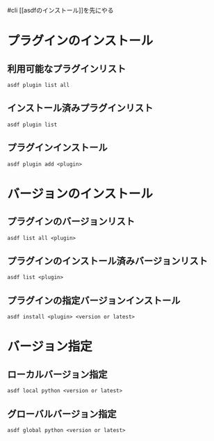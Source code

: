 #cli 
[[asdfのインストール]]を先にやる

# プラグインのインストール
## 利用可能なプラグインリスト
`asdf plugin list all`

## インストール済みプラグインリスト
`asdf plugin list`

## プラグインインストール
`asdf plugin add <plugin>`


# バージョンのインストール
## プラグインのバージョンリスト
`asdf list all <plugin> `

## プラグインのインストール済みバージョンリスト
`asdf list <plugin> `

## プラグインの指定バージョンインストール
`asdf install <plugin> <version or latest> `


# バージョン指定
## ローカルバージョン指定
`asdf local python <version or latest> `

## グローバルバージョン指定
`asdf global python <version or latest> `